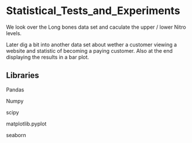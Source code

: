 # Statistical_Tests_and_Experiments

We look over the Long bones data set and caculate the upper / lower Nitro levels.

Later dig a bit into another data set about wether a customer viewing a website and statistic of becoming a paying customer. Also at the end displaying the results in a bar plot.


## Libraries
Pandas

Numpy

scipy

matplotlib.pyplot

seaborn
